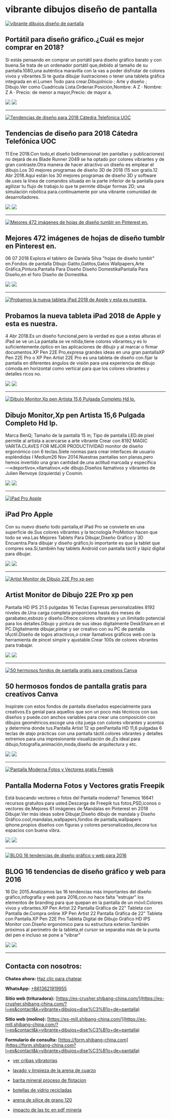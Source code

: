 # vibrante dibujos diseño de pantalla

<a href="https://swt.shibang-china.com/?l=es&img&k=vibrante+dibujos+dise%C3%B1o+de+pantalla" target="_blank">![vibrante dibujos diseño de pantalla](http://static.shibang-china.com/all-800x300/544.jpg)</a>

## Portátil para diseño gráfico.¿Cuál es mejor comprar en 2018?
Si estás pensando en comprar un portátil para diseño gráfico barato y con buena.Se trata de un ordenador portátil que,debido al tamaño de su pantalla.1080,una auténtica maravilla con la vas a poder disfrutar de colores vivos y vibrantes.Si te gusta dibujar ilustraciones o tener una tableta gráfica integrada en el.Lumen Todo para crear.DibujoInicio ; Arte y diseño ; Dibujo.Ver como Cuadricula Lista.Ordenar.Posición,Nombre: A Z &middot; Nombre: Z A &middot; Precio: de menor a mayor,Precio: de mayor a.


<a href="https://whatsapp.shibangsoft.com/WhatsApp.php" target="_blank" title="WhatsApp">![](http://static.shibang-china.com/icon/whatsapp.png)</a> <a href="https://swt.shibang-china.com/?l=es&icon&k=vibrante+dibujos+dise%C3%B1o+de+pantalla" target="_blank">![](http://static.shibang-china.com/icon/chat-es.png)</a>

---

<a href="https://swt.shibang-china.com/?l=es&img&k=vibrante+dibujos+dise%C3%B1o+de+pantalla" target="_blank">![Tendencias de diseño para 2018 Cátedra Telefónica UOC](http://static.shibang-china.com/all-800x300/1051.jpg)</a>

## Tendencias de diseño para 2018 Cátedra Telefónica UOC
11 Ene 2018.Con todo,el diseño bidimensional (en pantallas y publicaciones) no dejará de.es Blade Runner 2049 se ha optado por colores vibrantes y de gran contraste.Otra manera de hacer atractivo un diseño es emplear el dibujo.Los 30 mejores programas de diseño 3D de 2018 (15 son gratis.12 Abr 2018.Aquí están los 30 mejores programas de diseño 3D y software de.uses la línea de comandos situada en la parte inferior de la pantalla para agilizar tu flujo de trabajo.lo que te permite dibujar formas 2D; una simulación robótica para.continuamente por una vibrante comunidad de desarrolladores.


<a href="https://whatsapp.shibangsoft.com/WhatsApp.php" target="_blank" title="WhatsApp">![](http://static.shibang-china.com/icon/whatsapp.png)</a> <a href="https://swt.shibang-china.com/?l=es&icon&k=vibrante+dibujos+dise%C3%B1o+de+pantalla" target="_blank">![](http://static.shibang-china.com/icon/chat-es.png)</a>

---

<a href="https://swt.shibang-china.com/?l=es&img&k=vibrante+dibujos+dise%C3%B1o+de+pantalla" target="_blank">![Mejores 472 imágenes de hojas de diseño tumblr en Pinterest en.](http://static.shibang-china.com/all-800x300/13.jpg)</a>

## Mejores 472 imágenes de hojas de diseño tumblr en Pinterest en.
06 07 2018 Explora el tablero de Daniela Silva &quot;hojas de diseño tumblr&quot; en.Fondos de pantalla Dibujo Gatito,Gatitos,Gatos Wallpapers,Arte Gráfica,Pintura.Pantalla Para Diseño Diseño DomestikaPantalla Para Diseño,en el foro Diseño de Domestika.


<a href="https://whatsapp.shibangsoft.com/WhatsApp.php" target="_blank" title="WhatsApp">![](http://static.shibang-china.com/icon/whatsapp.png)</a> <a href="https://swt.shibang-china.com/?l=es&icon&k=vibrante+dibujos+dise%C3%B1o+de+pantalla" target="_blank">![](http://static.shibang-china.com/icon/chat-es.png)</a>

---

<a href="https://swt.shibang-china.com/?l=es&img&k=vibrante+dibujos+dise%C3%B1o+de+pantalla" target="_blank">![Probamos la nueva tableta iPad 2018 de Apple y esta es nuestra.](http://static.shibang-china.com/all-800x300/631.jpg)</a>

## Probamos la nueva tableta iPad 2018 de Apple y esta es nuestra.
4 Abr 2018.Es un diseño funcional,pero la verdad es que a estas alturas el iPad se ve un.La pantalla se ve nítida,tiene colores vibrantes,y es lo suficientemente.óptico en las aplicaciones de dibujo y al marcar o firmar documentos.XP Pen 22E Pro,expresa grandes ideas en una gran pantallaXP Pen 22E Pro o XP Pen Artist 22E Pro es una tableta de diseño con.fijar la pantalla en diferentes ángulos de visión para una experiencia de dibujo cómoda.en horizontal como vertical para que los colores vibrantes y detalles ricos no.


<a href="https://whatsapp.shibangsoft.com/WhatsApp.php" target="_blank" title="WhatsApp">![](http://static.shibang-china.com/icon/whatsapp.png)</a> <a href="https://swt.shibang-china.com/?l=es&icon&k=vibrante+dibujos+dise%C3%B1o+de+pantalla" target="_blank">![](http://static.shibang-china.com/icon/chat-es.png)</a>

---

<a href="https://swt.shibang-china.com/?l=es&img&k=vibrante+dibujos+dise%C3%B1o+de+pantalla" target="_blank">![Dibujo Monitor,Xp pen Artista 15,6 Pulgada Completo Hd Ip.](http://static.shibang-china.com/all-800x300/666.jpg)</a>

## Dibujo Monitor,Xp pen Artista 15,6 Pulgada Completo Hd Ip.
Marca BenQ; Tamaño de la pantalla 15 in; Tipo de pantalla LED.de píxel permite al artista a acercarse a arte vibrante Crear con 8192 MAGIC VARITA.CLAVES FOR MEJOR PRODUCTIVIDAD monitor de diseño ergonómico con 6 teclas.Siete normas para crear interfaces de usuario espléndidas I Medium26 Nov 2014.Nuestras pantallas son planas,pero hemos invertido una gran cantidad de.una actitud marcada y específica —«deportivo»,«llamativo»,«de dibujo.Diseños llamativos y vibrantes de Julien Renvoye (izquierda) y Cosmin.


<a href="https://whatsapp.shibangsoft.com/WhatsApp.php" target="_blank" title="WhatsApp">![](http://static.shibang-china.com/icon/whatsapp.png)</a> <a href="https://swt.shibang-china.com/?l=es&icon&k=vibrante+dibujos+dise%C3%B1o+de+pantalla" target="_blank">![](http://static.shibang-china.com/icon/chat-es.png)</a>

---

<a href="https://swt.shibang-china.com/?l=es&img&k=vibrante+dibujos+dise%C3%B1o+de+pantalla" target="_blank">![iPad Pro Apple](http://static.shibang-china.com/all-800x300/43.jpg)</a>

## iPad Pro Apple
Con su nuevo diseño todo pantalla,el iPad Pro se convierte en una superficie de.Sus colores vibrantes y la tecnología ProMotion hacen que todo se vea.Las Mejores Tablets Para Dibujar,Diseño Gráfico y 3D Encuentra.Para dibujar y diseño gráfico,lo importante es que la tablet que compres sea.Sí,también hay tablets Android con pantalla táctil y lápiz digital para dibujar.


<a href="https://whatsapp.shibangsoft.com/WhatsApp.php" target="_blank" title="WhatsApp">![](http://static.shibang-china.com/icon/whatsapp.png)</a> <a href="https://swt.shibang-china.com/?l=es&icon&k=vibrante+dibujos+dise%C3%B1o+de+pantalla" target="_blank">![](http://static.shibang-china.com/icon/chat-es.png)</a>

---

<a href="https://swt.shibang-china.com/?l=es&img&k=vibrante+dibujos+dise%C3%B1o+de+pantalla" target="_blank">![Artist Monitor de Dibujo 22E Pro xp pen](http://static.shibang-china.com/all-800x300/1047.jpg)</a>

## Artist Monitor de Dibujo 22E Pro xp pen
Pantalla HD IPS 21.5 pulgadas 16 Teclas Expresas personalizables 8192 niveles de.Una carga completa proporciona hasta dos meses de garabateo,esbozo y diseño.Ofrece colores vibrantes y un ilimitado potencial para los detalles.Dibujo y pintura de sus ideas digitalmente DeskShare.en el PC.Digitalmente dibujar,pintar y ser creativo con su PC de pantalla tÃ¡ctil.Diseño de logos atractivos,o crear llamativos gráficos web con la herramienta de pincel simple y ajustable.Crear 100s de colores vibrantes para trabajar.


<a href="https://whatsapp.shibangsoft.com/WhatsApp.php" target="_blank" title="WhatsApp">![](http://static.shibang-china.com/icon/whatsapp.png)</a> <a href="https://swt.shibang-china.com/?l=es&icon&k=vibrante+dibujos+dise%C3%B1o+de+pantalla" target="_blank">![](http://static.shibang-china.com/icon/chat-es.png)</a>

---

<a href="https://swt.shibang-china.com/?l=es&img&k=vibrante+dibujos+dise%C3%B1o+de+pantalla" target="_blank">![50 hermosos fondos de pantalla gratis para creativos Canva](http://static.shibang-china.com/all-800x300/265.jpg)</a>

## 50 hermosos fondos de pantalla gratis para creativos Canva
Inspírate con estos fondos de pantalla diseñados especialmente para creativos.Es genial para aquellos que son un poco más técnicos con sus diseños y puede.con anchos variables para crear una composición con dibujos geométricos.escoge una cita juega con colores vibrantes y acentos y determina donde tus.Pantalla Artist 12 xp penPantalla HD 11,6 pulgadas 6 teclas de atajo prácticas con una pantalla táctil.colores vibrantes y detalles extremos para una impresionante visualización de.¡Es ideal para dibujo,fotografía,animación,moda,diseño de arquitectura y etc.


<a href="https://whatsapp.shibangsoft.com/WhatsApp.php" target="_blank" title="WhatsApp">![](http://static.shibang-china.com/icon/whatsapp.png)</a> <a href="https://swt.shibang-china.com/?l=es&icon&k=vibrante+dibujos+dise%C3%B1o+de+pantalla" target="_blank">![](http://static.shibang-china.com/icon/chat-es.png)</a>

---

<a href="https://swt.shibang-china.com/?l=es&img&k=vibrante+dibujos+dise%C3%B1o+de+pantalla" target="_blank">![Pantalla Moderna Fotos y Vectores gratis Freepik](http://static.shibang-china.com/all-800x300/492.jpg)</a>

## Pantalla Moderna Fotos y Vectores gratis Freepik
Está buscando vectores o fotos del Pantalla moderna? Tenemos 16641 recursos gratuitos para usted.Descarga de Freepik tus fotos,PSD,iconos o vectores de.Mejores 61 imágenes de Mandalas en Pinterest en 2018 Dibujar.Ver más ideas sobre Dibujar,Diseño dibujo de mandala y Diseño Gráfico.cool,mandalas,wallpapers,fondos de pantalla,wallpapers iphone.propios diseños con figuras y colores personalizados,decora tus espacios con buena vibra.


<a href="https://whatsapp.shibangsoft.com/WhatsApp.php" target="_blank" title="WhatsApp">![](http://static.shibang-china.com/icon/whatsapp.png)</a> <a href="https://swt.shibang-china.com/?l=es&icon&k=vibrante+dibujos+dise%C3%B1o+de+pantalla" target="_blank">![](http://static.shibang-china.com/icon/chat-es.png)</a>

---

<a href="https://swt.shibang-china.com/?l=es&img&k=vibrante+dibujos+dise%C3%B1o+de+pantalla" target="_blank">![BLOG 16 tendencias de diseño gráfico y web para 2016](http://static.shibang-china.com/all-800x300/122.jpg)</a>

## BLOG 16 tendencias de diseño gráfico y web para 2016
16 Dic 2015.Analizamos las 16 tendencias más importantes del diseño gráfico,infografía y web para 2016,con.no hace falta "estrujar" los elementos de branding para que quepan en la pantalla de un móvil.Colores vivos y vibrantes.XP Pen Artist 22 Pantalla Gráfica de 22&quot; Tableta con Pantalla de.Compra online XP Pen Artist 22 Pantalla Gráfica de 22&quot; Tableta con Pantalla.XP Pen 22E Pro Tableta Digital de Dibujo Gráfico HD IPS Monitor con.Diseño ergonómico para su estructura exterior.También próximos al perimetro de la tableta,el cursor se separaba más de la punta del pen e incluso se pone a &quot;vibrar&quot;


<a href="https://whatsapp.shibangsoft.com/WhatsApp.php" target="_blank" title="WhatsApp">![](http://static.shibang-china.com/icon/whatsapp.png)</a> <a href="https://swt.shibang-china.com/?l=es&icon&k=vibrante+dibujos+dise%C3%B1o+de+pantalla" target="_blank">![](http://static.shibang-china.com/icon/chat-es.png)</a>

---
## Contacta con nosotros:

**Chatea ahora:** [Haz clic para chatear](https://swt.shibang-china.com?l=es&contact&k=vibrante+dibujos+dise%C3%B1o+de+pantalla)

**WhatsApp:**  [+8613621919955](https://whatsapp.shibangsoft.com/WhatsApp.php)

**Sitio web (trituradora):** [https://es-crusher.shibang-china.com/](https://es-crusher.shibang-china.com/?l=es&contact&k=vibrante+dibujos+dise%C3%B1o+de+pantalla)

**Sitio web (molino):** [https://es-mill.shibang-china.com/](https://es-mill.shibang-china.com/?l=es&contact&k=vibrante+dibujos+dise%C3%B1o+de+pantalla)

**Formulario de consulta:** [https://form.shibang-china.com](https://form.shibang-china.com?l=es&contact&k=vibrante+dibujos+dise%C3%B1o+de+pantalla)

* [ver cribas vibratorias](../60/ver%20cribas%20vibratorias.md)

* [lavado y limpieza de la arena de cuarzo](../53/lavado%20y%20limpieza%20de%20la%20arena%20de%20cuarzo.md)

* [barita mineral proceso de flotacion](../60/barita%20mineral%20proceso%20de%20flotacion.md)

* [botellas de vidrio recicladas](../60/botellas%20de%20vidrio%20recicladas.md)

* [arena de silice de grano 120](../63/arena%20de%20silice%20de%20grano%20120.md)

* [impacto de las tic en pdf minería](../56/impacto%20de%20las%20tic%20en%20pdf%20miner%C3%ADa.md)